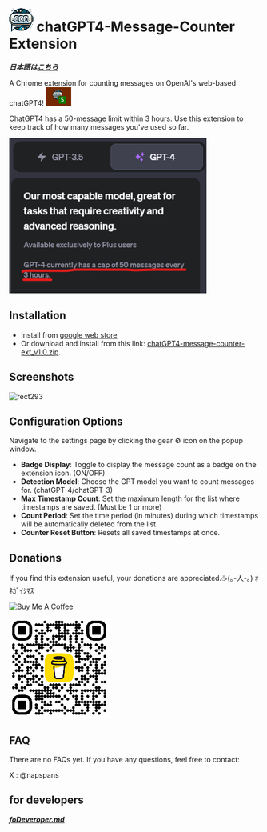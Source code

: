 # ![icon_source](/assets/icon48.png) chatGPT4-Message-Counter Extension
***日本語は[こちら](/docs/README_JP.md)***

A Chrome extension for counting messages on OpenAI's web-based chatGPT4! ![image](/assets/screenshot1.png)

ChatGPT4 has a 50-message limit within 3 hours. Use this extension to keep track of how many messages you've used so far.

![image](/assets/chatGPThasCap.png)

## Installation
- Install from [google web store](https://chromewebstore.google.com/detail/chatgpt-4-message-counter/lfijkccneagembdmjojhdndppiffinke)
- Or download and install from this link: [chatGPT4-message-counter-ext_v1.0.zip](https://github.com/napspans/chatGPT4-message-counter-ext/releases/download/v1.0.0/chatGPT4-message-counter-ext_v1.0.zip).

## Screenshots

![rect293](https://github.com/napspans/chatGPT4-message-counter-ext/assets/30250386/24752fd8-4382-4f14-8c1a-ada10d75e8a1)

## Configuration Options
Navigate to the settings page by clicking the gear &#9881; icon on the popup window.
- **Badge Display**: Toggle to display the message count as a badge on the extension icon. (ON/OFF)
- **Detection Model**: Choose the GPT model you want to count messages for. (chatGPT-4/chatGPT-3)
- **Max Timestamp Count**: Set the maximum length for the list where timestamps are saved. (Must be 1 or more)
- **Count Period**: Set the time period (in minutes) during which timestamps will be automatically deleted from the list.
- **Counter Reset Button**: Resets all saved timestamps at once.

## Donations
If you find this extension useful, your donations are appreciated.☕(｡-人-｡) ｵﾈｶﾞｲｼﾏｽ

<a href="https://www.buymeacoffee.com/napspans" target="_blank"><img src="https://cdn.buymeacoffee.com/buttons/v2/default-yellow.png" alt="Buy Me A Coffee" style="height: 60px !important;width: 200px !important;" ></a>

![bmc_qr](/assets/bmc_qr200.png)

## FAQ
There are no FAQs yet. If you have any questions, feel free to contact:

X : @napspans

## for developers
***[foDeveroper.md](/docs/foDeveroper.md)***
